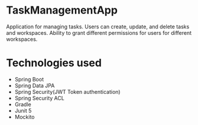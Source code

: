 # TaskManagementApp
Application for managing tasks. Users can create, update, and delete tasks and workspaces. Ability to grant different permissions for users for different workspaces.

# Technologies used
 - Spring Boot
 - Spring Data JPA
 - Spring Security(JWT Token authentication)
 - Spring Security ACL
 - Gradle
 - Junit 5
 - Mockito

